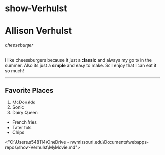 # show-Verhulst
# Allison Verhulst
###### cheeseburger

I like cheeseburgers because it just a **classic** and always my go to in the summer. Also its just a **simple** and easy to make. So I enjoy that I can eat it so much!

---
## Favorite Places
1. McDonalds
2. Sonic
3. Dairy Queen
* French fries
* Tater tots
* Chips

<"C:\Users\s548114\OneDrive - nwmissouri.edu\Documents\webapps-repos\show-Verhulst\MyMovie.md">